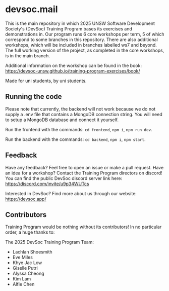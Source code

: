 # devsoc.mail

This is the main repository in which 2025 UNSW Software Development Society's (DevSoc) Training Program bases its exercises and demonstrations in. Our program runs 6 core workshops per term, 5 of which correspond to some branches in this repository. There are also additional workshops, which will be included in branches labelled ws7 and beyond. The full working version of the project, as completed in the core workshops, is in the main branch.

Additional information on the workshop can be found in the book: https://devsoc-unsw.github.io/training-program-exercises/book/

Made for uni students, by uni students.

## Running the code
Please note that currently, the backend will not work because we do not supply a .env file that contains a MongoDB connection string. You will need to setup a MongoDB database and connect it yourself.

Run the frontend with the commands: ``cd frontend``, ``npm i``, ``npm run dev``.

Run the backend with the commands: ``cd backend``, ``npm i``, ``npm start``.

## Feedback
Have any feedback? Feel free to open an issue or make a pull request. Have an idea for a workshop? Contact the Training Program directors on discord! You can find the public DevSoc discord server link here: https://discord.com/invite/u9p34WUTcs 

Interested in DevSoc? Find more about us through our website: https://devsoc.app/

## Contributors
Training Program would be nothing without its contributors! In no particular order, a huge thanks to:
  
The 2025 DevSoc Training Program Team:
- Lachlan Shoesmith
- Eve Miles
- Khye Jac Low
- Giselle Putri
- Alyssa Cheong
- Kim Lam
- Alfie Chen
